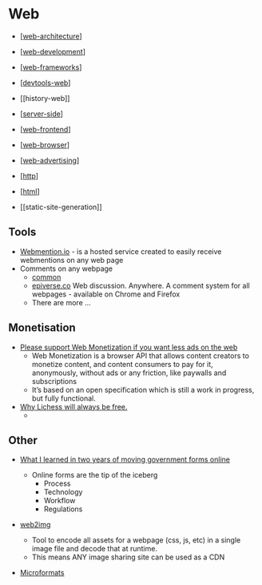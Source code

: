 Web
===

* [[web-architecture]]
* [[web-development]]
* [[web-frameworks]]
* [[devtools-web]]
* [[history-web]]
* [[server-side]]
* [[web-frontend]]
* [[web-browser]]
* [[web-advertising]]

* [[http]]
* [[html]]

* [[static-site-generation]]

Tools
-----

* [Webmention.io](https://webmention.io/) - is a hosted service created to easily receive webmentions on any web page
* Comments on any webpage
    * [common](https://xaviesteve.com/common/)
    * [epiverse.co](https://epiverse.co/) Web discussion. Anywhere. A comment system for all webpages - available on Chrome and Firefox
    * There are more ...

Monetisation
------------

* [Please support Web Monetization if you want less ads on the web](https://atodorov.me/2021/03/07/please-support-web-monetization-if-you-want-less-ads-on-the-web/)
    * Web Monetization is a browser API that allows content creators to monetize content, and content consumers to pay for it, anonymously, without ads or any friction, like paywalls and subscriptions
    * It’s based on an open specification which is still a work in progress, but fully functional.
* [Why Lichess will always be free.](https://lichess.org/blog/YF-ZORQAACAA89PI/why-lichess-will-always-be-free.)
    * [](https://lichess.org/costs)

Other
-----

* [What I learned in two years of moving government forms online](https://medium.com/@jgee/what-i-learned-in-two-years-of-moving-government-forms-online-1edc4c2aa089)
    * Online forms are the tip of the iceberg
        * Process
        * Technology
        * Workflow
        * Regulations
* [web2img](https://github.com/etherdream/web2img)
    * Tool to encode all assets for a webpage (css, js, etc) in a single image file and decode that at runtime.
    * This means ANY image sharing site can be used as a CDN

* [Microformats](http://microformats.org/wiki/Main_Page)

[//begin]: # "Autogenerated link references for markdown compatibility"
[web-architecture]: web-architecture.md "web-architecture"
[web-development]: web-development.md "Web Development"
[web-frameworks]: web-frameworks.md "Web Frameworks"
[devtools-web]: devtools-web.md "Browser Based Dev Tools"
[server-side]: server-side.md "Server Side"
[web-frontend]: web-frontend.md "Web Frontend"
[web-browser]: web-browser.md "Browser"
[web-advertising]: web-advertising.md "web-advertising"
[http]: http.md "HTTP"
[html]: html.md "html"
[//end]: # "Autogenerated link references"